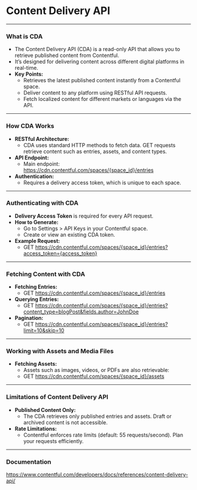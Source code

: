 <!-- Slide 1 -->
# Content Delivery API

---

<!-- Slide 2 -->
### What is CDA

- The Content Delivery API (CDA) is a read-only API that allows you to retrieve published content from Contentful.
- It’s designed for delivering content across different digital platforms in real-time.
- **Key Points:**
    - Retrieves the latest published content instantly from a Contentful space.
    - Deliver content to any platform using RESTful API requests.
    - Fetch localized content for different markets or languages via the API.

---

<!-- Slide 3 -->
### How CDA Works

- **RESTful Architecture:**
    - CDA uses standard HTTP methods to fetch data. GET requests retrieve content such as entries, assets, and content types.
- **API Endpoint:**
    - Main endpoint: https://cdn.contentful.com/spaces/{space_id}/entries
- **Authentication:**
    - Requires a delivery access token, which is unique to each space.

---

<!-- Slide 4 -->
### Authenticating with CDA

- **Delivery Access Token** is required for every API request.
- **How to Generate:**
    - Go to Settings > API Keys in your Contentful space.
    - Create or view an existing CDA token.
- **Example Request:**
    - GET https://cdn.contentful.com/spaces/{space_id}/entries?access_token={access_token}

---

<!-- Slide 5 -->
### Fetching Content with CDA

- **Fetching Entries:**
    - GET https://cdn.contentful.com/spaces/{space_id}/entries
- **Querying Entries:**
    - GET https://cdn.contentful.com/spaces/{space_id}/entries?content_type=blogPost&fields.author=JohnDoe
- **Pagination:**
    - GET https://cdn.contentful.com/spaces/{space_id}/entries?limit=10&skip=10

---

<!-- Slide 6 -->
### Working with Assets and Media Files

- **Fetching Assets:**
    - Assets such as images, videos, or PDFs are also retrievable:
    - GET https://cdn.contentful.com/spaces/{space_id}/assets

---

<!-- Slide 7 -->
### Limitations of Content Delivery API

- **Published Content Only:**
    - The CDA retrieves only published entries and assets. Draft or archived content is not accessible.
- **Rate Limitations:**
    - Contentful enforces rate limits (default: 55 requests/second). Plan your requests efficiently.

---

<!-- Slide 8 -->

### Documentation

https://www.contentful.com/developers/docs/references/content-delivery-api/
